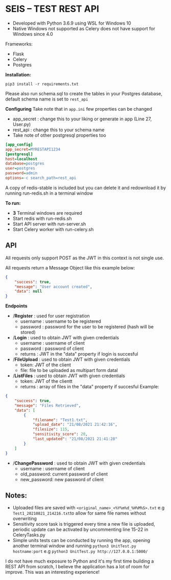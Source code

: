 <h1>SEIS – TEST REST API</h1>

* Developed with Python 3.6.9 using WSL for Windows 10
* Native Windows not supported as Celery does not have support for Windows since 4.0

Frameworks:
* Flask
* Celery
* Postgres

**Installation:**

```shell
pip3 install -r requirements.txt
```
Please also run schema.sql to create the tables in your Postgres database, default schema name is set to ```rest_api```

**Configuring**
Take note that in  ```app.ini``` few properties can be changed
* app_secret : change this to your liking or generate in app (Line 27, User.py)
* rest_api : change this to your schema name
* Take note of other postgresql properties too
```ini
[app_config]
app_secret=MYRESTAPI1234
[postgresql]
host=localhost
database=postgres
user=postgres 
password=admin
options=-c search_path=rest_api
```


A copy of redis-stable is included but you can delete it and redownload it by running run-redis.sh in a terminal window

**To  run:**

 - **3** Terminal windows are required
 - Start redis with run-redis.sh
 - Start API server with run-server.sh
 - Start Celery worker with run-celery.sh

<h2>API</h2>

All requests only support POST as the JWT in this context is not single use.

All requests return a Message Object like this example below:
```json
{
    "success": true,
    "message": "User account created",
    "data": null
}
```

**Endpoints**
 * /**Register** : used for user registration
	 * username : username to be registered
	 * password : password for the user to be registered (hash will be stored)
* /**Login** : used to obtain JWT with given credentials
	 * username : username of client
	 * password : password of client
	 * returns : JWT in the "data" property if login is succesful
* /**FileUpload** : used to obtain JWT with given credentials
	 * token: JWT of the client
	 * file: file to be uploaded as multipart form datal
* /**ListFiles** : used to obtain JWT with given credentials
	 * token: JWT of the clientt
	 * returns : array of files in the "data" property if succesful
Example:
```json
{
    "success": true,
    "message": "Files Retrieved",
    "data": [
        {
            "filename": "Test1.txt",
            "upload_date": "21/08/2021 21:42:16",
            "filesize": 115,
            "sensitivity_score": 20,
            "last_updated": "21/08/2021 21:41:28"
        }
    ]
}
```
* /**ChangePassword** : used to obtain JWT with given credentials
	 * username : username of client
	 * old_password: current password of client
	 * new_password: new password of client


<h2>Notes: </h2>

* Uploaded files are saved with ```<original_name>_<%Y%m%d_%H%M%S>.txt``` e.g ``` Test1_20210821_214216.txt```to allow for same file names without overwriting
* Sensitivity score task is triggered every time a new file is uploaded, periodic update can be activated by uncommenting line 15-22 in CeleryTasks.py
* Simple units tests can be conducted by running the app, opening another terminal window and running ```python3 UnitTest.py hostname:port``` e.g ```python3 UnitTest.py http://127.0.0.1:5000/```


I do not have much exposure to Python and it's my first time building a REST API from scratch, I believe the application has a lot of room for improve. This was an interesting experience!
